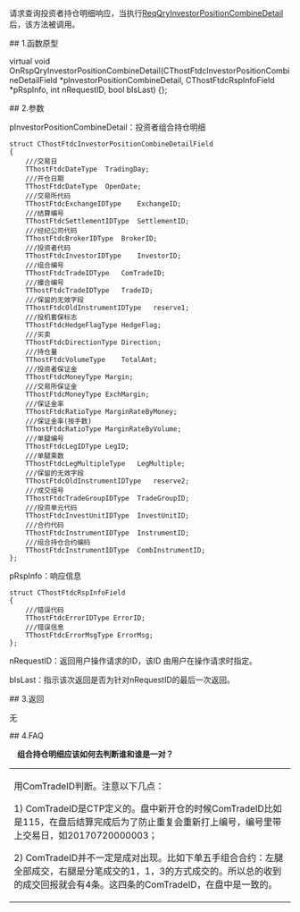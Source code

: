 <p>请求查询投资者持仓明细响应，当执行<a href="../../CTHOSTFTDCTRADERSPI/REQQRYINVESTORPOSITIONCOMBINEDETAIL/">ReqQryInvestorPositionCombineDetail</a>后，该方法被调用。</p>
<span class="anchor" id="5ef462c3-a86d-4dc8-a80f-f655c5f31236"></span>
## 1.函数原型
<p>virtual void OnRspQryInvestorPositionCombineDetail(CThostFtdcInvestorPositionCombineDetailField *pInvestorPositionCombineDetail, CThostFtdcRspInfoField *pRspInfo, int nRequestID, bool bIsLast) {};</p>
<span class="anchor" id="f3f09420-9a2a-45d9-8c75-ada5cbfa9c63"></span>
## 2.参数
<p>pInvestorPositionCombineDetail：投资者组合持仓明细</p>
<pre><code>struct CThostFtdcInvestorPositionCombineDetailField
{
    ///交易日
    TThostFtdcDateType  TradingDay;
    ///开仓日期
    TThostFtdcDateType  OpenDate;
    ///交易所代码
    TThostFtdcExchangeIDType    ExchangeID;
    ///结算编号
    TThostFtdcSettlementIDType  SettlementID;
    ///经纪公司代码
    TThostFtdcBrokerIDType  BrokerID;
    ///投资者代码
    TThostFtdcInvestorIDType    InvestorID;
    ///组合编号
    TThostFtdcTradeIDType   ComTradeID;
    ///撮合编号
    TThostFtdcTradeIDType   TradeID;
    ///保留的无效字段
    TThostFtdcOldInstrumentIDType   reserve1;
    ///投机套保标志
    TThostFtdcHedgeFlagType HedgeFlag;
    ///买卖
    TThostFtdcDirectionType Direction;
    ///持仓量
    TThostFtdcVolumeType    TotalAmt;
    ///投资者保证金
    TThostFtdcMoneyType Margin;
    ///交易所保证金
    TThostFtdcMoneyType ExchMargin;
    ///保证金率
    TThostFtdcRatioType MarginRateByMoney;
    ///保证金率(按手数)
    TThostFtdcRatioType MarginRateByVolume;
    ///单腿编号
    TThostFtdcLegIDType LegID;
    ///单腿乘数
    TThostFtdcLegMultipleType   LegMultiple;
    ///保留的无效字段
    TThostFtdcOldInstrumentIDType   reserve2;
    ///成交组号
    TThostFtdcTradeGroupIDType  TradeGroupID;
    ///投资单元代码
    TThostFtdcInvestUnitIDType  InvestUnitID;
    ///合约代码
    TThostFtdcInstrumentIDType  InstrumentID;
    ///组合持仓合约编码
    TThostFtdcInstrumentIDType  CombInstrumentID;
};
</code></pre>
<p>pRspInfo：响应信息</p>
<pre><code>struct CThostFtdcRspInfoField
{
    ///错误代码
    TThostFtdcErrorIDType ErrorID;
    ///错误信息
    TThostFtdcErrorMsgType ErrorMsg;
};
</code></pre>
<p>nRequestID：返回用户操作请求的ID，该ID 由用户在操作请求时指定。</p>
<p>bIsLast：指示该次返回是否为针对nRequestID的最后一次返回。</p>
<span class="anchor" id="76e672ae-2339-48c6-a082-96d09b115138"></span>
## 3.返回
<p>无</p>
<span class="anchor" id="5f65f4d8-2752-4e90-bc7c-2e8a184697d9"></span>
## 4.FAQ
<p><div class="region_i"><p class="region_header" id="region_header_1" style="padding-left: 1em;font-weight : bold;text-indent: 0px;text-align: left;">组合持仓明细应该如何去判断谁和谁是一对？</p><div class="region_panel" id="region_panel_1" style="display:block;"><table><tr><td>
<p>用ComTradeID判断。注意以下几点：</p>
<p>1) ComTradeID是CTP定义的。盘中新开仓的时候ComTradeID比如是115，在盘后结算完成后为了防止重复会重新打上编号，编号里带上交易日，如20170720000003；</p>
<p>2) ComTradeID并不一定是成对出现。比如下单五手组合合约：左腿全部成交，右腿是分笔成交的1，1，3的方式成交的。所以总的收到的成交回报就会有4条。这四条的ComTradeID，在盘中是一致的。</p>
</td></tr></table>
</div><p class="region_tail" id="region_tail_1" style="border-top-color:transparent;border-bottom-width:0;"></p></div></p>
